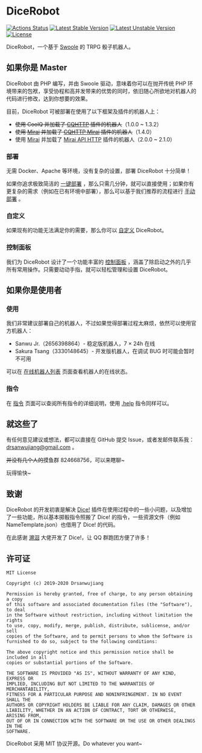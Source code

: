 # DiceRobot

[![Actions Status](https://github.com/drsanwujiang/DiceRobot/workflows/PHP%20Composer/badge.svg)](https://github.com/drsanwujiang/DiceRobot/actions)
[![Latest Stable Version](https://poser.pugx.org/drsanwujiang/dicerobot/v)](https://packagist.org/packages/drsanwujiang/dicerobot)
[![Latest Unstable Version](https://poser.pugx.org/drsanwujiang/dicerobot/v/unstable)](https://packagist.org/packages/drsanwujiang/dicerobot)
[![License](https://poser.pugx.org/drsanwujiang/dicerobot/license)](https://packagist.org/packages/drsanwujiang/dicerobot)

DiceRobot，一个基于 [Swoole](https://www.swoole.com/) 的 TRPG 骰子机器人。


## 如果你是 Master

DiceRobot 由 PHP 编写，并由 Swoole 驱动，意味着你可以在抛开传统 PHP 环境带来的包袱，享受协程和高并发带来的优势的同时，依旧随心所欲地对机器人的代码进行修改，达到你想要的效果。

目前，DiceRobot 可被部署在使用了以下框架及插件的机器人上：

* ~~使用 CoolQ 并加载了 [CQHTTP](https://github.com/richardchien/coolq-http-api) 插件的机器人~~（1.0.0 ~ 1.3.2）
* ~~使用 [Mirai](https://github.com/mamoe/mirai) 并加载了 [CQHTTP Mirai](https://github.com/yyuueexxiinngg/cqhttp-mirai) 插件的机器人~~（1.4.0）
* 使用 [Mirai](https://github.com/mamoe/mirai) 并加载了 [Mirai API HTTP](https://github.com/project-mirai/mirai-api-http) 插件的机器人（2.0.0 ~ 2.1.0）

### 部署

无需 Docker、Apache 等环境，没有复杂的设置，部署 DiceRobot 十分简单！

如果你追求极致简洁的 [一键部署](https://docs.drsanwujiang.com/dicerobot/deploy/how-to-deploy#onekey) ，那么只需几分钟，就可以直接使用；如果你有更复杂的需求（例如在已有环境中部署），那么可以基于我们推荐的流程进行 [手动部署](https://docs.drsanwujiang.com/dicerobot/deploy/how-to-deploy#manual) 。

### 自定义

如果现有的功能无法满足你的需要，那么你可以 [自定义](https://docs.drsanwujiang.com/dicerobot/deploy/customization) DiceRobot。

### 控制面板

我们为 DiceRobot 设计了一个功能丰富的 [控制面板](https://docs.drsanwujiang.com/dicerobot/use/panel) ，涵盖了除启动之外的几乎所有常用操作。只需要动动手指，就可以轻松管理和设置 DiceRobot。


## 如果你是使用者

### 使用

我们非常建议部署自己的机器人，不过如果觉得部署过程太麻烦，依然可以使用官方机器人：

* Sanwu Jr.（2656398864）- 稳定版机器人，7 × 24h 在线
* Sakura Tsang（3330148645）- 开发版机器人，在调试 BUG 时可能会暂时不可用

可以在 [在线机器人列表](https://tool.drsanwujiang.com/dicerobot/online) 页面查看机器人的在线状态。

### 指令

在 [指令](https://docs.drsanwujiang.com/dicerobot/use/order) 页面可以查阅所有指令的详细说明，使用 [.help](https://docs.drsanwujiang.com/dicerobot/use/order#help) 指令同样可以。


## 就这些了

有任何意见建议或想法，都可以直接在 GitHub 提交 Issue，或者发邮件联系我：[drsanwujiang@gmail.com](mailto:drsanwujiang@gmail.com) 。

~~并没有几个人的~~摸鱼群 824668756，可以来瞎聊~

玩得愉快~


## 致谢

DiceRobot 的开发初衷是解决 [Dice!](https://github.com/w4123/Dice) 插件在使用过程中的一些小问题，以及增加了一些功能，所以基本掷骰指令照搬了 Dice! 的指令，一些资源文件（例如 NameTemplate.json）也借用了 Dice! 的代码。

在此感谢 [溯洄](https://github.com/w4123) 大佬开发了 Dice!，让 QQ 群跑团方便了许多！


## 许可证

```
MIT License

Copyright (c) 2019-2020 Drsanwujiang

Permission is hereby granted, free of charge, to any person obtaining a copy
of this software and associated documentation files (the "Software"), to deal
in the Software without restriction, including without limitation the rights
to use, copy, modify, merge, publish, distribute, sublicense, and/or sell
copies of the Software, and to permit persons to whom the Software is
furnished to do so, subject to the following conditions:

The above copyright notice and this permission notice shall be included in all
copies or substantial portions of the Software.

THE SOFTWARE IS PROVIDED "AS IS", WITHOUT WARRANTY OF ANY KIND, EXPRESS OR
IMPLIED, INCLUDING BUT NOT LIMITED TO THE WARRANTIES OF MERCHANTABILITY,
FITNESS FOR A PARTICULAR PURPOSE AND NONINFRINGEMENT. IN NO EVENT SHALL THE
AUTHORS OR COPYRIGHT HOLDERS BE LIABLE FOR ANY CLAIM, DAMAGES OR OTHER
LIABILITY, WHETHER IN AN ACTION OF CONTRACT, TORT OR OTHERWISE, ARISING FROM,
OUT OF OR IN CONNECTION WITH THE SOFTWARE OR THE USE OR OTHER DEALINGS IN THE
SOFTWARE.
```

DiceRobot 采用 MIT 协议开源。Do whatever you want~
